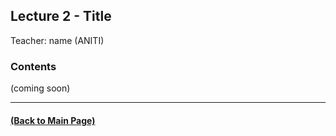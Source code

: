 ## Lecture 2 - Title
Teacher: name (ANITI)



### Contents

(coming soon)

---
#### [(Back to Main Page)](../index.md)
